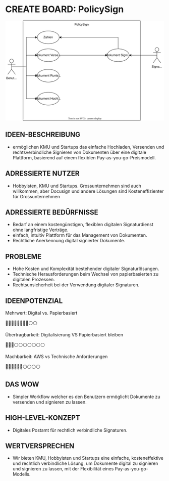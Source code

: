 #  CREATE BOARD: PolicySign

![Use case diagram](figures/UC-Diagram.drawio.svg)

## IDEEN-BESCHREIBUNG
- ermöglichen KMU und Startups das einfache Hochladen, Versenden und rechtsverbindliche Signieren von Dokumenten über eine digitale Plattform, basierend auf einem flexiblen Pay-as-you-go-Preismodell.

## ADRESSIERTE NUTZER
- Hobbyisten, KMU und Startups. Grossunternehmen sind auch willkommen, aber Docusign und andere Lösungen sind Kosteneffizienter für Grossunternehmen

## ADRESSIERTE BEDÜRFNISSE
- Bedarf an einem kostengünstigen, flexiblen digitalen Signaturdienst ohne langfristige Verträge.
- einfach, intuitiv Plattform für das Management von Dokumenten.
- Rechtliche Anerkennung digital signierter Dokumente.

## PROBLEME
- Hohe Kosten und Komplexität bestehender digitaler Signaturlösungen.
- Technische Herausforderungen beim Wechsel von papierbasierten zu digitalen Prozessen.
- Rechtsunsicherheit bei der Verwendung digitaler Signaturen.

## IDEENPOTENZIAL
Mehrwert: Digital vs. Papierbasiert

🔵🔵🔵🔵🔵🔵🔵🔵⚪️⚪️

Übertragbarkeit: Digitalisierung VS Papierbasiert bleiben

🔵🔵🔵⚪️⚪️⚪️⚪️⚪️⚪️⚪️

Machbarkeit: AWS vs Technische Anforderungen

🔵🔵🔵🔵🔵🔵⚪️⚪️⚪️⚪️

## DAS WOW
- Simpler Workflow welcher es den Benutzern ermöglicht Dokumente zu versenden und signieren zu lassen. 

## HIGH-LEVEL-KONZEPT
- Digitales Postamt für rechtlich verbindliche Signaturen.

## WERTVERSPRECHEN
- Wir bieten KMU, Hobbyisten und Startups eine einfache, kosteneffektive und rechtlich verbindliche Lösung, um Dokumente digital zu signieren und signieren zu lassen, mit der Flexibilität eines Pay-as-you-go-Modells.